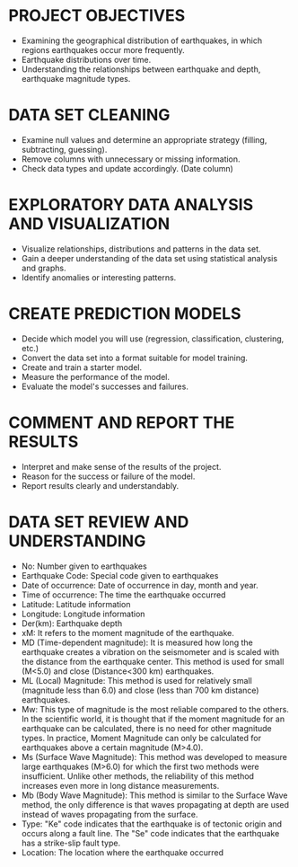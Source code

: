 # PROJECT OBJECTIVES

- Examining the geographical distribution of earthquakes, in which regions earthquakes occur more frequently.
- Earthquake distributions over time.
- Understanding the relationships between earthquake and depth, earthquake magnitude types.

# DATA SET CLEANING

- Examine null values and determine an appropriate strategy (filling, subtracting, guessing).
- Remove columns with unnecessary or missing information.
- Check data types and update accordingly. (Date column)

# EXPLORATORY DATA ANALYSIS AND VISUALIZATION

- Visualize relationships, distributions and patterns in the data set.
- Gain a deeper understanding of the data set using statistical analysis and graphs.
- Identify anomalies or interesting patterns.

# CREATE PREDICTION MODELS

- Decide which model you will use (regression, classification, clustering, etc.)
- Convert the data set into a format suitable for model training.
- Create and train a starter model.
- Measure the performance of the model.
- Evaluate the model's successes and failures.

# COMMENT AND REPORT THE RESULTS

- Interpret and make sense of the results of the project.
- Reason for the success or failure of the model.
- Report results clearly and understandably.


# DATA SET REVIEW AND UNDERSTANDING
                                                                                                         
- No: Number given to earthquakes
- Earthquake Code: Special code given to earthquakes
- Date of occurrence: Date of occurrence in day, month and year.
- Time of occurrence: The time the earthquake occurred
- Latitude: Latitude information
- Longitude: Longitude information
- Der(km): Earthquake depth
- xM: It refers to the moment magnitude of the earthquake.
- MD (Time-dependent magnitude): It is measured how long the earthquake creates a vibration on the seismometer and is scaled with the distance from the earthquake center. This method is used for small (M<5.0) and close (Distance<300 km) earthquakes.
- ML (Local) Magnitude: This method is used for relatively small (magnitude less than 6.0) and close (less than 700 km distance) earthquakes.
- Mw: This type of magnitude is the most reliable compared to the others. In the scientific world, it is thought that if the moment magnitude for an earthquake can be calculated, there is no need for other magnitude types. In practice, Moment Magnitude can only be calculated for earthquakes above a certain magnitude (M>4.0).
- Ms (Surface Wave Magnitude): This method was developed to measure large earthquakes (M>6.0) for which the first two methods were insufficient. Unlike other methods, the reliability of this method increases even more in long distance measurements.
- Mb (Body Wave Magnitude): This method is similar to the Surface Wave method, the only difference is that waves propagating at depth are used instead of waves propagating from the surface.
- Type: "Ke" code indicates that the earthquake is of tectonic origin and occurs along a fault line. The "Se" code indicates that the earthquake has a strike-slip fault type.
- Location: The location where the earthquake occurred
